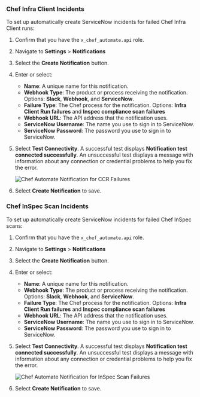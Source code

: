 ### Chef Infra Client Incidents

To set up automatically create ServiceNow incidents for failed Chef Infra Client runs:

1. Confirm that you have the `x_chef_automate.api` role.
1. Navigate to **Settings** > **Notifications**
1. Select the **Create Notification** button.
1. Enter or select:
   * **Name**: A unique name for this notification.
   * **Webhook Type**: The product or process receiving the notification. Options: **Slack**, **Webhook**, and **ServiceNow**.
   * **Failure Type**: The Chef process for the notification. Options: **Infra Client Run failures** and **Inspec compliance scan failures**
   * **Webhook URL**: The API address that the notification uses.
   * **ServiceNow Username**: The name you use to sign in to ServiceNow.
   * **ServiceNow Password**: The password you use to sign in to ServiceNow.
1. Select **Test Connectivity**. A successful test displays **Notification test connected successfully**. An unsuccessful test displays a message with information about any connection or credential problems to help you fix the error.

   ![Chef Automate Notification for CCR Failures](/images/automate/SNOW_CCR_Setup.png)

1. Select **Create Notification** to save.

### Chef InSpec Scan Incidents

To set up automatically create ServiceNow incidents for failed Chef InSpec scans:

1. Confirm that you have the `x_chef_automate.api` role.
1. Navigate to **Settings** > **Notifications**
1. Select the **Create Notification** button.
1. Enter or select:
   * **Name**: A unique name for this notification.
   * **Webhook Type**: The product or process receiving the notification. Options: **Slack**, **Webhook**, and **ServiceNow**.
   * **Failure Type**: The Chef process for the notification. Options: **Infra Client Run failures** and **Inspec compliance scan failures**
   * **Webhook URL**: The API address that the notification uses.
   * **ServiceNow Username**: The name you use to sign in to ServiceNow.
   * **ServiceNow Password**: The password you use to sign in to ServiceNow.
1. Select **Test Connectivity**. A successful test displays **Notification test connected successfully**. An unsuccessful test displays a message with information about any connection or credential problems to help you fix the error.

   ![Chef Automate Notification for InSpec Scan Failures](/images/automate/SNOW_Scan_Setup.png)

1. Select **Create Notification** to save.
